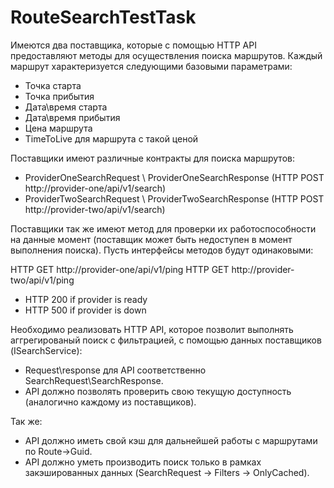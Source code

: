 # RouteSearchTestTask
Имеются два поставщика, которые с помощью HTTP API предоставляют методы для осуществления поиска маршрутов.
Каждый маршрут характеризуется следующими базовыми параметрами:
  - Точка старта
  - Точка прибытия
  - Дата\время старта
  - Дата\время прибытия
  - Цена маршрута
  - TimeToLive для маршрута с такой ценой

Поставщики имеют различные контракты для поиска маршрутов:
- ProviderOneSearchRequest \ ProviderOneSearchResponse (HTTP POST http://provider-one/api/v1/search)
- ProviderTwoSearchRequest \ ProviderTwoSearchResponse (HTTP POST http://provider-two/api/v1/search)

Поставщики так же имеют метод для проверки их работоспособности на данные момент (поставщик может быть недоступен в момент выполнения поиска).
Пусть интерфейсы методов будут одинаковыми:

HTTP GET http://provider-one/api/v1/ping
HTTP GET http://provider-two/api/v1/ping
  - HTTP 200 if provider is ready
  - HTTP 500 if provider is down
  

Необходимо реализовать HTTP API, которое позволит выполнять аггрегированый поиск с фильтрацией, с помощью данных поставщиков (ISearchService):
- Request\response для API соответственно SearchRequest\SearchResponse.
- API должно позволять проверить свою текущую доступность (аналогично каждому из поставщиков).

Так же:
- API должно иметь свой кэш для дальнейшей работы с маршрутами по Route->Guid.
- API должно уметь производить поиск только в рамках закэшированных данных (SearchRequest -> Filters -> OnlyCached).
